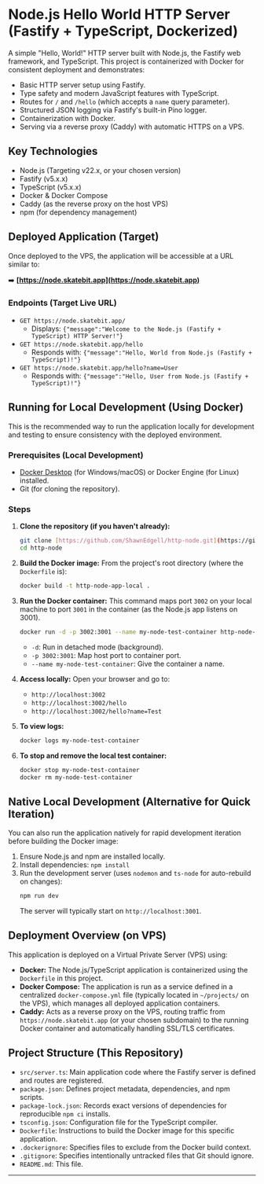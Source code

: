 # Node.js Hello World HTTP Server (Fastify + TypeScript, Dockerized)

A simple "Hello, World!" HTTP server built with Node.js, the Fastify web framework, and TypeScript. This project is containerized with Docker for consistent deployment and demonstrates:

- Basic HTTP server setup using Fastify.
- Type safety and modern JavaScript features with TypeScript.
- Routes for `/` and `/hello` (which accepts a `name` query parameter).
- Structured JSON logging via Fastify's built-in Pino logger.
- Containerization with Docker.
- Serving via a reverse proxy (Caddy) with automatic HTTPS on a VPS.

## Key Technologies

- Node.js (Targeting v22.x, or your chosen version)
- Fastify (v5.x.x)
- TypeScript (v5.x.x)
- Docker & Docker Compose
- Caddy (as the reverse proxy on the host VPS)
- npm (for dependency management)

## Deployed Application (Target)

Once deployed to the VPS, the application will be accessible at a URL similar to:

➡️ **[https://node.skatebit.app](https://node.skatebit.app)**

### Endpoints (Target Live URL)

- `GET https://node.skatebit.app/`
  - Displays: `{"message":"Welcome to the Node.js (Fastify + TypeScript) HTTP Server!"}`
- `GET https://node.skatebit.app/hello`
  - Responds with: `{"message":"Hello, World from Node.js (Fastify + TypeScript)!"}`
- `GET https://node.skatebit.app/hello?name=User`
  - Responds with: `{"message":"Hello, User from Node.js (Fastify + TypeScript)!"}`

## Running for Local Development (Using Docker)

This is the recommended way to run the application locally for development and testing to ensure consistency with the deployed environment.

### Prerequisites (Local Development)

- [Docker Desktop](https://www.docker.com/products/docker-desktop/) (for Windows/macOS) or Docker Engine (for Linux) installed.
- Git (for cloning the repository).

### Steps

1.  **Clone the repository (if you haven't already):**

    ```bash
    git clone [https://github.com/ShawnEdgell/http-node.git](https://github.com/ShawnEdgell/http-node.git)
    cd http-node
    ```

2.  **Build the Docker image:**
    From the project's root directory (where the `Dockerfile` is):

    ```bash
    docker build -t http-node-app-local .
    ```

3.  **Run the Docker container:**
    This command maps port `3002` on your local machine to port `3001` in the container (as the Node.js app listens on 3001).

    ```bash
    docker run -d -p 3002:3001 --name my-node-test-container http-node-app-local
    ```

    - `-d`: Run in detached mode (background).
    - `-p 3002:3001`: Map host port to container port.
    - `--name my-node-test-container`: Give the container a name.

4.  **Access locally:**
    Open your browser and go to:

    - `http://localhost:3002`
    - `http://localhost:3002/hello`
    - `http://localhost:3002/hello?name=Test`

5.  **To view logs:**

    ```bash
    docker logs my-node-test-container
    ```

6.  **To stop and remove the local test container:**
    ```bash
    docker stop my-node-test-container
    docker rm my-node-test-container
    ```

## Native Local Development (Alternative for Quick Iteration)

You can also run the application natively for rapid development iteration before building the Docker image:

1.  Ensure Node.js and npm are installed locally.
2.  Install dependencies: `npm install`
3.  Run the development server (uses `nodemon` and `ts-node` for auto-rebuild on changes):
    ```bash
    npm run dev
    ```
    The server will typically start on `http://localhost:3001`.

## Deployment Overview (on VPS)

This application is deployed on a Virtual Private Server (VPS) using:

- **Docker:** The Node.js/TypeScript application is containerized using the `Dockerfile` in this project.
- **Docker Compose:** The application is run as a service defined in a centralized `docker-compose.yml` file (typically located in `~/projects/` on the VPS), which manages all deployed application containers.
- **Caddy:** Acts as a reverse proxy on the VPS, routing traffic from `https://node.skatebit.app` (or your chosen subdomain) to the running Docker container and automatically handling SSL/TLS certificates.

## Project Structure (This Repository)

- `src/server.ts`: Main application code where the Fastify server is defined and routes are registered.
- `package.json`: Defines project metadata, dependencies, and npm scripts.
- `package-lock.json`: Records exact versions of dependencies for reproducible `npm ci` installs.
- `tsconfig.json`: Configuration file for the TypeScript compiler.
- `Dockerfile`: Instructions to build the Docker image for this specific application.
- `.dockerignore`: Specifies files to exclude from the Docker build context.
- `.gitignore`: Specifies intentionally untracked files that Git should ignore.
- `README.md`: This file.

---

